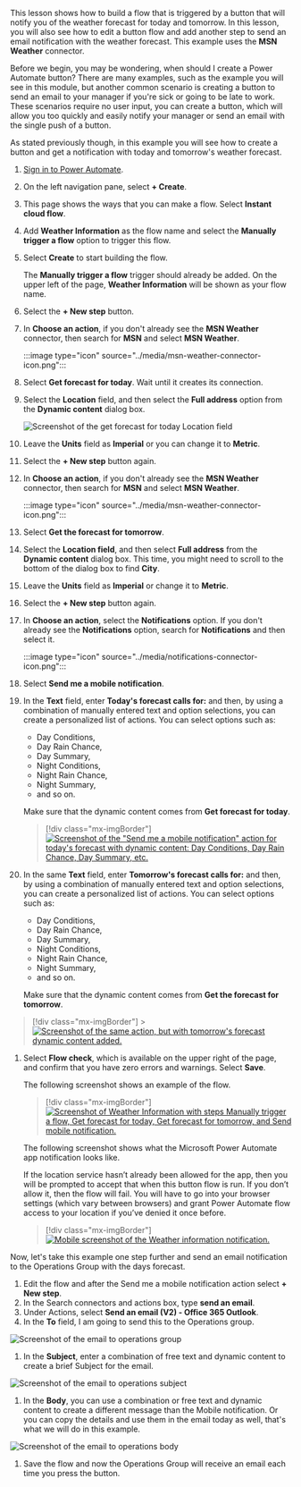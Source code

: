 This lesson shows how to build a flow that is triggered by a button that
will notify you of the weather forecast for today and tomorrow. In this lesson, you will also see how to edit a button flow and add another step to send an email notification with the weather forecast. This example uses the **MSN Weather** connector.

Before we begin, you may be wondering, when should I create a Power Automate button? There are many examples, such as the example you will see in this module, but another common scenario is creating a button to send an email to your manager if you're sick or going to be late to work. These scenarios require no user input, you can create a button, which will allow you too quickly and easily notify your manager or send an email with the single push of a button.

As stated previously though, in this example you will see how to create a button and get a notification with today and tomorrow's weather forecast.   

1. [Sign in to Power Automate](https://flow.microsoft.com/?azure-portal=true).

1. On the left navigation pane, select **+ Create**.

1. This page shows the ways that you can make a flow. Select **Instant cloud flow**.

1. Add **Weather Information** as the flow name and select the **Manually trigger a flow** option
    to trigger this flow.

1. Select **Create** to start building the flow.

    The **Manually trigger a flow** trigger should already be added.
    On the upper left of the page, **Weather Information** will be shown as your
    flow name.

1. Select the **+ New step** button.

1. In **Choose an action**, if you don't already see the **MSN Weather** connector, then search for **MSN** and select **MSN Weather**.

   :::image type="icon" source="../media/msn-weather-connector-icon.png":::

1. Select **Get forecast for today**. Wait until it creates its connection.

1. Select the **Location** field, and then select the **Full address** option from the **Dynamic content** dialog box.

    ![Screenshot of the get forecast for today Location field](../media/forecast-for-today-location.png)

1. Leave the **Units** field as **Imperial** or you can change it to **Metric**.

1. Select the **+ New step** button again.

1. In **Choose an action**, if you don't already see the **MSN Weather** connector, then search for **MSN** and select **MSN Weather**.

    :::image type="icon" source="../media/msn-weather-connector-icon.png":::

1. Select **Get the forecast for tomorrow**.

1. Select the **Location field**, and then select **Full address** from the **Dynamic content** dialog box. This time, you might need to scroll to the bottom of the dialog box to find **City**.

1. Leave the **Units** field as **Imperial** or change it to **Metric**.

1. Select the **+ New step** button again.

1. In **Choose an action**, select the **Notifications** option. If you don't already see the **Notifications**        option, search for **Notifications** and then select it.

    :::image type="icon" source="../media/notifications-connector-icon.png":::

1. Select **Send me a mobile notification**.

1. In the **Text** field, enter **Today's forecast calls for:** and then,
    by using a combination of manually entered text and option selections, you can create a personalized list of actions. You can select options such as:

    - Day Conditions,
    - Day Rain Chance,
    - Day Summary,
    - Night Conditions,
    - Night Rain Chance,
    - Night Summary,
    - and so on.

    Make sure that
    the dynamic content comes from **Get forecast for today**.

    > [!div class="mx-imgBorder"]
    > [![Screenshot of the "Send me a mobile notification" action for today's forecast with dynamic content: Day Conditions, Day Rain Chance, Day Summary, etc.](../media/notification-action-todays-forecast.png)](../media/notification-action-todays-forecast.png#lightbox)

1. In the same **Text** field, enter **Tomorrow's forecast calls for:** and then, by
    using a combination of manually entered text and option selections, you can create a personalized list of actions. You can select options such as:

    - Day Conditions,
    - Day Rain Chance,
    - Day Summary,
    - Night Conditions,
    - Night Rain Chance,
    - Night Summary,
    - and so on.

    Make sure that the
    dynamic content comes from **Get the forecast for tomorrow**.

  > [!div class="mx-imgBorder"]
    > [![Screenshot of the same action, but with tomorrow's forecast dynamic content added.](../media/notification-action-tomorrows-forecast.png)](../media/notification-action-tomorrows-forecast.png#lightbox)

1. Select **Flow check**, which is available on the upper right of the page, and confirm that you have zero errors and warnings. Select **Save**.

    The following screenshot shows an example of the flow.

    > [!div class="mx-imgBorder"]
    > [![Screenshot of Weather Information with steps Manually trigger a flow, Get forecast for today, Get forecast for tomorrow, and Send mobile notification.](../media/complete-flow.png)](../media/complete-flow.png#lightbox)

    The following screenshot shows what the Microsoft Power Automate app
    notification looks like.

    If the location service hasn’t already been allowed for the app, then you will be
    prompted to accept that when this button flow is run. If you don’t allow it, then
    the flow will fail. You will have to go into your browser settings (which vary between
    browsers) and grant Power Automate flow access to your location if you’ve denied it once before.

    > [!div class="mx-imgBorder"]
    > [![Mobile screenshot of the Weather information notification.](../media/weather-information-notification.png)](../media/weather-information-notification.png#lightbox)

Now, let's take this example one step further and send an email notification to the Operations Group with the days forecast.

1. Edit the flow and after the Send me a mobile notification action select **+ New step**.
1. In the Search connectors and actions box, type **send an email**.
1. Under Actions, select **Send an email (V2) - Office 365 Outlook**.
1. In the **To** field, I am going to send this to the Operations group.

![Screenshot of the email to operations group](../media/email-operations-group.png)

1. In the **Subject**, enter a combination of free text and dynamic content to create a brief Subject for the email.

![Screenshot of the email to operations subject](../media/email-operations-subject.png)

1. In the **Body**, you can use a combination or free text and dynamic content to create a different message than the Mobile notification. Or you can copy the details and use them in the email today as well, that's what we will do in this example.

![Screenshot of the email to operations body](../media/email-operations-body.png)

1. Save the flow and now the Operations Group will receive an email each time you press the button.
  
 